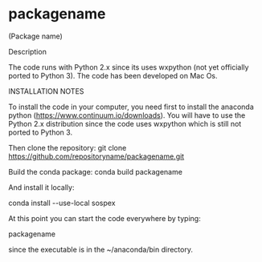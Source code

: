 # packagename
 (Package name)

Description

The code runs with Python 2.x since its uses wxpython (not
yet officially ported to Python 3).
The code has been developed on Mac Os.

INSTALLATION NOTES

To install the code in your computer, you need first to install the anaconda
python (https://www.continuum.io/downloads).
You will have to use the Python 2.x distribution since the code
uses wxpython which is still not ported to Python 3.


Then clone the repository:
git clone https://github.com/repositoryname/packagename.git

Build the conda package:
conda build packagename

And install it locally:

conda install --use-local sospex

At this point you can start the code everywhere by
typing:

packagename

since the executable is in the ~/anaconda/bin directory.
